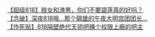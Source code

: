 [【超级818】贱女和渣男，你们不要碧莲真的好吗？](http://tieba.baidu.com/p/2827870222?see_lz=1&pn=)   
[【念破】深夜818哦...那个碉堡的午夜大明宫团团长...](http://tieba.baidu.com/p/2826866861?see_lz=1&pn=)   
[【作死贴】818隔壁绝代天骄吧辣个权限上瘾的吧主](http://tieba.baidu.com/p/2826981553?see_lz=1&pn=)   
